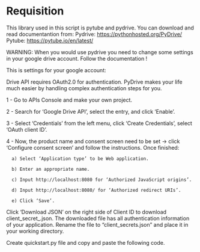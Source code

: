 # Requisition
This library used in this script is pytube and pydrive. 
You can download and read documentantion from:
Pydrive: https://pythonhosted.org/PyDrive/
Pytube: https://pytube.io/en/latest/

WARNING: When you would use pydrive you need to change some settings in your google drive account. 
Follow the documentation !

This is settings for your google account: 

Drive API requires OAuth2.0 for authentication. PyDrive makes your life much easier by handling complex authentication steps for you.

1 - Go to APIs Console and make your own project.

2 - Search for ‘Google Drive API’, select the entry, and click ‘Enable’.

3 - Select ‘Credentials’ from the left menu, click ‘Create Credentials’, select ‘OAuth client ID’.

4 - Now, the product name and consent screen need to be set -> click ‘Configure consent screen’ and follow the instructions. Once finished:

      a) Select ‘Application type’ to be Web application.
      
      b) Enter an appropriate name.
      
      c) Input http://localhost:8080 for ‘Authorized JavaScript origins’.
      
      d) Input http://localhost:8080/ for ‘Authorized redirect URIs’.
      
      e) Click ‘Save’.
  
Click ‘Download JSON’ on the right side of Client ID to download client_secret_<really long ID>.json.
The downloaded file has all authentication information of your application. Rename the file to “client_secrets.json” and place it in your working directory.

Create quickstart.py file and copy and paste the following code.
